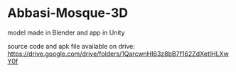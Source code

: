 # Abbasi-Mosque-3D
model made in Blender and app in Unity

source code and apk file available on drive: https://drive.google.com/drive/folders/1QarcwnHI63z8bB7f162ZdXetIHLXwY0f

